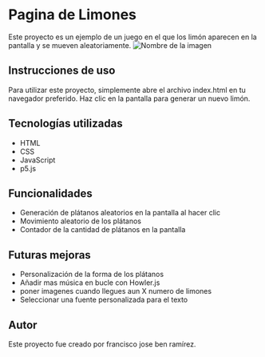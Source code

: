 
# Pagina de Limones
Este proyecto es un ejemplo de un juego en el que los limón aparecen en la pantalla y se mueven aleatoriamente.
![Nombre de la imagen](https://i.imgur.com/ehYpT4a.png)






## Instrucciones de uso

Para utilizar este proyecto, simplemente abre el archivo index.html en tu navegador preferido. Haz clic en la pantalla para generar un nuevo limón.


## Tecnologías utilizadas

- HTML
- CSS
- JavaScript
- p5.js




## Funcionalidades
- Generación de plátanos aleatorios en la pantalla al hacer clic
- Movimiento aleatorio de los plátanos
- Contador de la cantidad de plátanos en la pantalla


## Futuras mejoras
- Personalización de la forma de los plátanos
- Añadir mas música en bucle con Howler.js
- poner imagenes cuando llegues aun X numero de limones
- Seleccionar una fuente personalizada para el texto
## Autor
Este proyecto fue creado por francisco jose ben ramírez.
